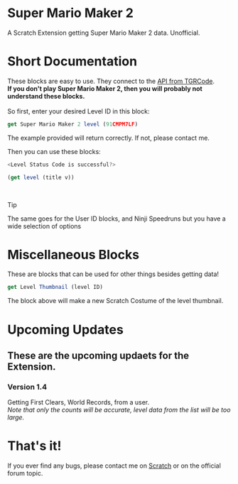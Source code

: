 # Super Mario Maker 2
A Scratch Extension getting Super Mario Maker 2 data. Unofficial.

# Short Documentation
These blocks are easy to use. They connect to the [API from TGRCode](https://tgrcode.com). <br>**If you don't play Super Mario Maker 2, then you will probably not understand these blocks.**
<br><br>
So first, enter your desired Level ID in this block:
```javascript
get Super Mario Maker 2 level (91CMPM7LF)
```
The example provided will return correctly. If not, please contact me.

Then you can use these blocks:
```javascript
<Level Status Code is successful?>

(get level (title v))
```

<br>

> [!TIP]
> The same goes for the User ID blocks, and Ninji Speedruns but you have a wide selection of options

# Miscellaneous Blocks
These are blocks that can be used for other things besides getting data!


```javascript
get Level Thumbnail (level ID)
```
The block above will make a new Scratch Costume of the level thumbnail.

# Upcoming Updates
## These are the upcoming updaets for the Extension.
### Version 1.4
Getting First Clears, World Records, from a user.<br>
*Note that only the counts will be accurate, level data from the list will be too large.*


# That's it!
If you ever find any bugs, please contact me on [Scratch](https://scratch.mit.edu/users/Knightbot63/) or on the official forum topic.
